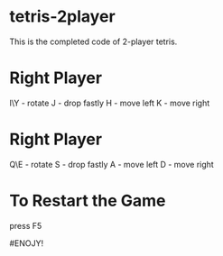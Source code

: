 # tetris-2player

This is the completed code of 2-player tetris.

# Right Player
I\Y - rotate
J - drop fastly
H - move left
K - move right

# Right Player
Q\E - rotate
S - drop fastly
A - move left
D - move right


# To Restart the Game
press F5


#ENOJY!